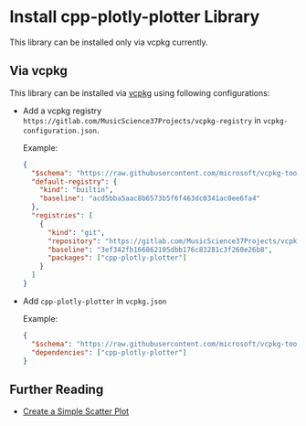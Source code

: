 # Install cpp-plotly-plotter Library

This library can be installed only via vcpkg currently.

## Via vcpkg

This library can be installed via [vcpkg](https://vcpkg.io/) using following configurations:

- Add a vcpkg registry
  `https://gitlab.com/MusicScience37Projects/vcpkg-registry`
  in `vcpkg-configuration.json`.

  Example:

  ```json
  {
    "$schema": "https://raw.githubusercontent.com/microsoft/vcpkg-tool/main/docs/vcpkg-configuration.schema.json",
    "default-registry": {
      "kind": "builtin",
      "baseline": "acd5bba5aac8b6573b5f6f463dc0341ac0ee6fa4"
    },
    "registries": [
      {
        "kind": "git",
        "repository": "https://gitlab.com/MusicScience37Projects/vcpkg-registry",
        "baseline": "3ef342fb166862105dbb176c83281c3f260e26b8",
        "packages": ["cpp-plotly-plotter"]
      }
    ]
  }
  ```

- Add `cpp-plotly-plotter` in `vcpkg.json`

  Example:

  ```json
  {
    "$schema": "https://raw.githubusercontent.com/microsoft/vcpkg-tool/main/docs/vcpkg.schema.json",
    "dependencies": ["cpp-plotly-plotter"]
  }
  ```

## Further Reading

- [Create a Simple Scatter Plot](./examples/get_started/create_simple_plot.md)
